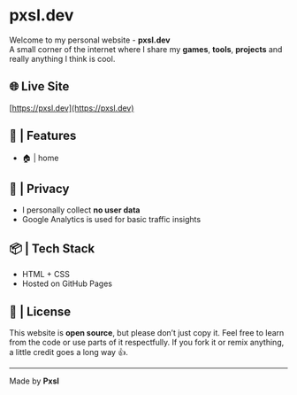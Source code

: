 # pxsl.dev

Welcome to my personal website - **pxsl.dev**  
A small corner of the internet where I share my **games**, **tools**, **projects** and really anything I think is cool.

## 🌐 Live Site
[https://pxsl.dev](https://pxsl.dev)

## 🚀 | Features
- 🏠 | home

## 🔐 | Privacy
- I personally collect **no user data**
- Google Analytics is used for basic traffic insights

## 📦 | Tech Stack
- HTML + CSS
- Hosted on GitHub Pages

## 📜 | License
This website is **open source**, but please don’t just copy it.
Feel free to learn from the code or use parts of it respectfully.
If you fork it or remix anything, a little credit goes a long way 👍.

---

Made by **Pxsl**
